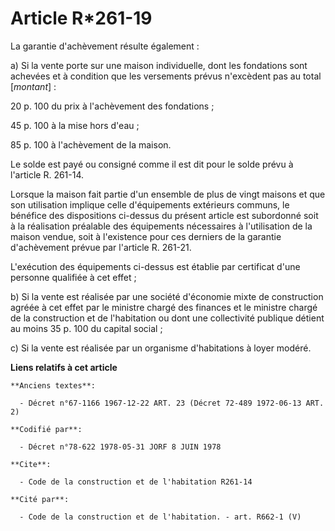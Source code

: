 # Article R*261-19

La garantie d'achèvement résulte également :

a) Si la vente porte sur une maison individuelle, dont les fondations sont achevées et à condition que les versements prévus
n'excèdent pas au total [*montant*] :

20 p. 100 du prix à l'achèvement des fondations ;

45 p. 100 à la mise hors d'eau ;

85 p. 100 à l'achèvement de la maison.

Le solde est payé ou consigné comme il est dit pour le solde prévu à l'article R. 261-14.

Lorsque la maison fait partie d'un ensemble de plus de vingt maisons et que son utilisation implique celle d'équipements
extérieurs communs, le bénéfice des dispositions ci-dessus du présent article est subordonné soit à la réalisation préalable
des équipements nécessaires à l'utilisation de la maison vendue, soit à l'existence pour ces derniers de la garantie
d'achèvement prévue par l'article R. 261-21.

L'exécution des équipements ci-dessus est établie par certificat d'une personne qualifiée à cet effet ;

b) Si la vente est réalisée par une société d'économie mixte de construction agréée à cet effet par le ministre chargé des
finances et le ministre chargé de la construction et de l'habitation ou dont une collectivité publique détient au moins 35 p.
100 du capital social ;

c) Si la vente est réalisée par un organisme d'habitations à loyer modéré.

**Liens relatifs à cet article**

	**Anciens textes**:

	  - Décret n°67-1166 1967-12-22 ART. 23 (Décret 72-489 1972-06-13 ART. 2)

	**Codifié par**:

	  - Décret n°78-622 1978-05-31 JORF 8 JUIN 1978

	**Cite**:

	  - Code de la construction et de l'habitation R261-14

	**Cité par**:

	  - Code de la construction et de l'habitation. - art. R662-1 (V)
